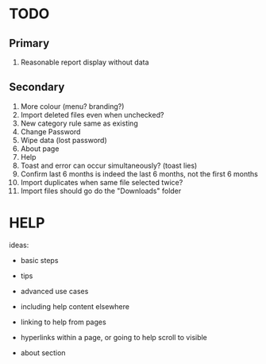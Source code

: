
# TODO

## Primary

1. Reasonable report display without data

## Secondary

1. More colour (menu? branding?)
1. Import deleted files even when unchecked?
1. New category rule same as existing
1. Change Password
1. Wipe data (lost password)
1. About page
1. Help
1. Toast and error can occur simultaneously? (toast lies)
1. Confirm last 6 months is indeed the last 6 months, not the first 6 months
1. Import duplicates when same file selected twice?
1. Import files should go do the "Downloads" folder

# HELP

ideas:

* basic steps
* tips
* advanced use cases
* including help content elsewhere
* linking to help from pages
* hyperlinks within a page, or going to help scroll to visible

* about section
